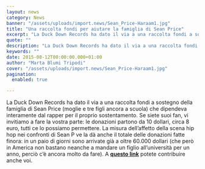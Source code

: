 ```yaml
---
layout: news
category: News
banner: "/assets/uploads/import.news/Sean_Price-Haraam1.jpg"
title: "Una raccolta fondi per aiutare la famiglia di Sean Price"
excerpt: "La Duck Down Records ha dato il via a una raccolta fondi a sostegno della famiglia di Sean Price (moglie e tre figli ancora a scuola) che dipendeva interamente dal rapper per il proprio sostentamento. Se siete suoi fan, vi invitiamo a fare la vostra parte: le donazioni partono da 10 dollari, circa  8 euro, tutti [&hellip"
quote: ""
description: "La Duck Down Records ha dato il via a una raccolta fondi a sostegno della famiglia di Sean Price (moglie e tre figli ancora a scuola) che dipendeva interamente dal rapper per il proprio sostentamento. Se siete suoi fan, vi invitiamo a fare la vostra parte: le donazioni partono da 10 dollari, circa  8 euro, tutti [&hellip"
keywords: ""
date: 2015-08-12T00:00:00.000+01:00
author: "Marta Blumi Tripodi"
cover: "/assets/uploads/import.news/Sean_Price-Haraam1.jpg"
pagination:
  enabled: true

---
```


[](https://hotmc.com/wp-content/uploads/2012/11/Sean%5FPrice-Haraam1.jpg)

La Duck Down Records ha dato il via a una raccolta fondi a sostegno della famiglia di Sean Price (moglie e tre figli ancora a scuola) che dipendeva interamente dal rapper per il proprio sostentamento. Se siete suoi fan, vi invitiamo a fare la vostra parte: le donazioni partono da 10 dollari, circa 8 euro, tutti ce lo possiamo permettere. La misura dell’affetto della scena hip hop nei confronti di Sean P ve la dà anche il totale delle donazioni fatte finora: in un paio di giorni sono arrivate già a oltre 60.000 dollari (che però in America non bastano neanche a mandare un figlio all’università per un anno, perciò c’è ancora molto da fare). A [**questo link**](https://www.crowdrise.com/seanp "https://www.crowdrise.com/seanp") potete contribuire anche voi.